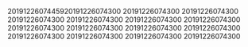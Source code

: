 2019122607445920191226074300
20191226074300
20191226074300
20191226074300
20191226074300
20191226074300
20191226074300
20191226074300
20191226074300
20191226074300
20191226074300
20191226074300
20191226074300
20191226074300
20191226074300
